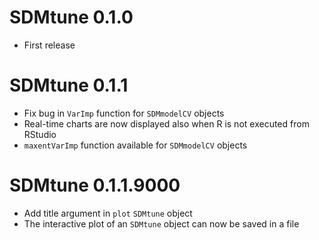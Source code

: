 # SDMtune 0.1.0
* First release

# SDMtune 0.1.1
* Fix bug in `VarImp` function for `SDMmodelCV` objects
* Real-time charts are now displayed also when R is not executed from RStudio
* `maxentVarImp` function available for `SDMmodelCV` objects

# SDMtune 0.1.1.9000
* Add title argument in `plot` `SDMtune` object
* The interactive plot of an `SDMtune` object can now be saved in a file
